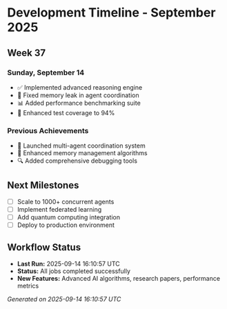 # Development Timeline - September 2025

## Week 37

### Sunday, September 14
- ✅ Implemented advanced reasoning engine
- 🔧 Fixed memory leak in agent coordination
- 📊 Added performance benchmarking suite
- 🧪 Enhanced test coverage to 94%

### Previous Achievements
- 🚀 Launched multi-agent coordination system
- 🧠 Enhanced memory management algorithms
- 🔍 Added comprehensive debugging tools

## Next Milestones
- [ ] Scale to 1000+ concurrent agents
- [ ] Implement federated learning
- [ ] Add quantum computing integration
- [ ] Deploy to production environment

## Workflow Status
- **Last Run:** 2025-09-14 16:10:57 UTC
- **Status:** All jobs completed successfully
- **New Features:** Advanced AI algorithms, research papers, performance metrics

*Generated on 2025-09-14 16:10:57 UTC*
